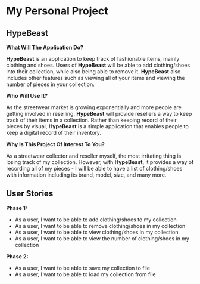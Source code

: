 # My Personal Project

## HypeBeast 

**What Will The Application Do?**

**HypeBeast** is an application to keep track of fashionable items, mainly clothing and shoes. Users of **HypeBeast**
will be able to add clothing/shoes into their collection, while also being able to remove it. **HypeBeast** also
includes other features such as viewing all of your items and viewing the number of pieces in your collection.

**Who Will Use It?**

As the streetwear market is growing exponentially and more people are getting involved in reselling, **HypeBeast** will 
provide resellers a way to keep track of their items in a collection. Rather than keeping record of their pieces by 
visual, **HypeBeast** is a simple application that enables people to keep a digital record of their inventory.

**Why Is This Project Of Interest To You?**

As a streetwear collector and reseller myself, the most irritating thing is losing track of my collection. However,
with **HypeBeast**, it provides a way of recording all of my pieces - I will be able to have a list of clothing/shoes 
with information including its brand, model, size, and many more.

## User Stories 

**Phase 1:**

- As a user, I want to be able to add clothing/shoes to my collection
- As a user, I want to be able to remove clothing/shoes in my collection
- As a user, I want to be able to view clothing/shoes in my collection
- As a user, I want to be able to view the number of clothing/shoes in my collection

**Phase 2:**

- As a user, I want to be able to save my collection to file
- As a user, I want to be able to load my collection from file